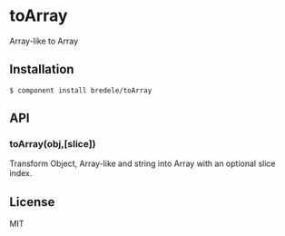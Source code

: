 # toArray

  Array-like to Array

## Installation

    $ component install bredele/toArray

## API

### toArray(obj,[slice])

  Transform Object, Array-like and string into Array with an optional slice index.

## License

  MIT
